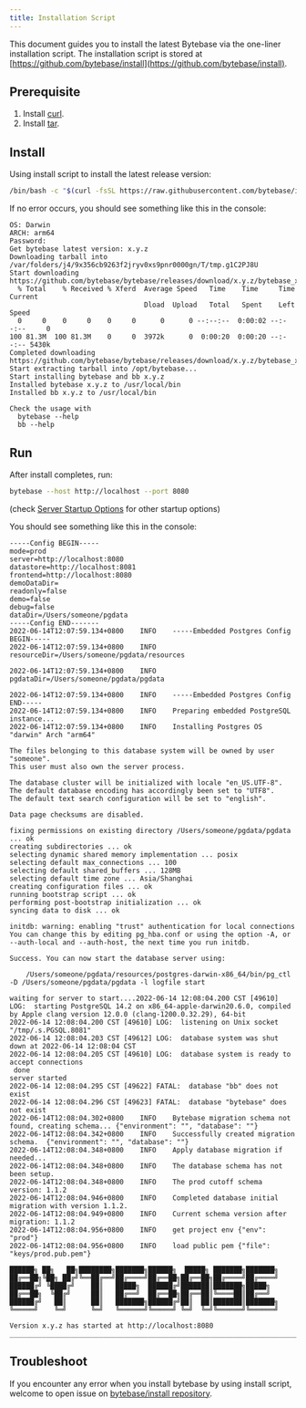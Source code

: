 ```yaml
---
title: Installation Script
---
```


This document guides you to install the latest Bytebase via the one-liner installation script. The installation script is stored at [https://github.com/bytebase/install](https://github.com/bytebase/install).

## Prerequisite

1. Install [curl](https://curl.se/download.html).
2. Install [tar](https://www.gnu.org/software/tar/).

## Install

Using install script to install the latest release version:

```bash
/bin/bash -c "$(curl -fsSL https://raw.githubusercontent.com/bytebase/install/main/install.sh)"
```

If no error occurs, you should see something like this in the console:

```plain
OS: Darwin
ARCH: arm64
Password:
Get bytebase latest version: x.y.z
Downloading tarball into /var/folders/j4/9x356cb9263f2jryv0xs9pnr0000gn/T/tmp.g1C2PJ8U
Start downloading https://github.com/bytebase/bytebase/releases/download/x.y.z/bytebase_x.y.z_Darwin_arm64.tar.gz...
  % Total    % Received % Xferd  Average Speed   Time    Time     Time  Current
                                 Dload  Upload   Total   Spent    Left  Speed
  0     0    0     0    0     0      0      0 --:--:--  0:00:02 --:--:--     0
100 81.3M  100 81.3M    0     0  3972k      0  0:00:20  0:00:20 --:--:-- 5430k
Completed downloading https://github.com/bytebase/bytebase/releases/download/x.y.z/bytebase_x.y.z_Darwin_arm64.tar.gz
Start extracting tarball into /opt/bytebase...
Start installing bytebase and bb x.y.z
Installed bytebase x.y.z to /usr/local/bin
Installed bb x.y.z to /usr/local/bin

Check the usage with
  bytebase --help
  bb --help
```

## Run

After install completes, run:

```bash
bytebase --host http://localhost --port 8080
```

(check [Server Startup Options](/docs/reference/command-line) for other startup options)

You should see something like this in the console:

```plain
-----Config BEGIN-----
mode=prod
server=http://localhost:8080
datastore=http://localhost:8081
frontend=http://localhost:8080
demoDataDir=
readonly=false
demo=false
debug=false
dataDir=/Users/someone/pgdata
-----Config END-------
2022-06-14T12:07:59.134+0800	INFO	-----Embedded Postgres Config BEGIN-----
2022-06-14T12:07:59.134+0800	INFO	resourceDir=/Users/someone/pgdata/resources

2022-06-14T12:07:59.134+0800	INFO	pgdataDir=/Users/someone/pgdata/pgdata

2022-06-14T12:07:59.134+0800	INFO	-----Embedded Postgres Config END-----
2022-06-14T12:07:59.134+0800	INFO	Preparing embedded PostgreSQL instance...
2022-06-14T12:07:59.134+0800	INFO	Installing Postgres OS "darwin" Arch "arm64"

The files belonging to this database system will be owned by user "someone".
This user must also own the server process.

The database cluster will be initialized with locale "en_US.UTF-8".
The default database encoding has accordingly been set to "UTF8".
The default text search configuration will be set to "english".

Data page checksums are disabled.

fixing permissions on existing directory /Users/someone/pgdata/pgdata ... ok
creating subdirectories ... ok
selecting dynamic shared memory implementation ... posix
selecting default max_connections ... 100
selecting default shared_buffers ... 128MB
selecting default time zone ... Asia/Shanghai
creating configuration files ... ok
running bootstrap script ... ok
performing post-bootstrap initialization ... ok
syncing data to disk ... ok

initdb: warning: enabling "trust" authentication for local connections
You can change this by editing pg_hba.conf or using the option -A, or
--auth-local and --auth-host, the next time you run initdb.

Success. You can now start the database server using:

    /Users/someone/pgdata/resources/postgres-darwin-x86_64/bin/pg_ctl -D /Users/someone/pgdata/pgdata -l logfile start

waiting for server to start....2022-06-14 12:08:04.200 CST [49610] LOG:  starting PostgreSQL 14.2 on x86_64-apple-darwin20.6.0, compiled by Apple clang version 12.0.0 (clang-1200.0.32.29), 64-bit
2022-06-14 12:08:04.200 CST [49610] LOG:  listening on Unix socket "/tmp/.s.PGSQL.8081"
2022-06-14 12:08:04.203 CST [49612] LOG:  database system was shut down at 2022-06-14 12:08:04 CST
2022-06-14 12:08:04.205 CST [49610] LOG:  database system is ready to accept connections
 done
server started
2022-06-14 12:08:04.295 CST [49622] FATAL:  database "bb" does not exist
2022-06-14 12:08:04.296 CST [49623] FATAL:  database "bytebase" does not exist
2022-06-14T12:08:04.302+0800	INFO	Bytebase migration schema not found, creating schema...	{"environment": "", "database": ""}
2022-06-14T12:08:04.342+0800	INFO	Successfully created migration schema.	{"environment": "", "database": ""}
2022-06-14T12:08:04.348+0800	INFO	Apply database migration if needed...
2022-06-14T12:08:04.348+0800	INFO	The database schema has not been setup.
2022-06-14T12:08:04.348+0800	INFO	The prod cutoff schema version: 1.1.2
2022-06-14T12:08:04.946+0800	INFO	Completed database initial migration with version 1.1.2.
2022-06-14T12:08:04.949+0800	INFO	Current schema version after migration: 1.1.2
2022-06-14T12:08:04.956+0800	INFO	get project env	{"env": "prod"}
2022-06-14T12:08:04.956+0800	INFO	load public pem	{"file": "keys/prod.pub.pem"}

██████╗ ██╗   ██╗████████╗███████╗██████╗  █████╗ ███████╗███████╗
██╔══██╗╚██╗ ██╔╝╚══██╔══╝██╔════╝██╔══██╗██╔══██╗██╔════╝██╔════╝
██████╔╝ ╚████╔╝    ██║   █████╗  ██████╔╝███████║███████╗█████╗
██╔══██╗  ╚██╔╝     ██║   ██╔══╝  ██╔══██╗██╔══██║╚════██║██╔══╝
██████╔╝   ██║      ██║   ███████╗██████╔╝██║  ██║███████║███████╗
╚═════╝    ╚═╝      ╚═╝   ╚══════╝╚═════╝ ╚═╝  ╚═╝╚══════╝╚══════╝

Version x.y.z has started at http://localhost:8080
___________________________________________________________________________________________
```

## Troubleshoot

If you encounter any error when you install bytebase by using install script, welcome to open issue on [bytebase/install repository](https://github.com/bytebase/install).
